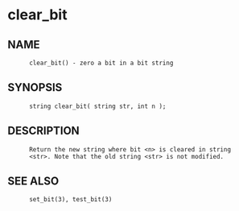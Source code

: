 # clear_bit
## NAME
          clear_bit() - zero a bit in a bit string

## SYNOPSIS
          string clear_bit( string str, int n );

## DESCRIPTION
          Return the new string where bit <n> is cleared in string
          <str>. Note that the old string <str> is not modified.

## SEE ALSO
          set_bit(3), test_bit(3)
